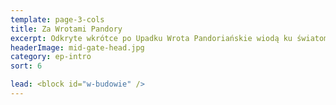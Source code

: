 ```yaml
---
template: page-3-cols
title: Za Wrotami Pandory
excerpt: Odkryte wkrótce po Upadku Wrota Pandoriańskie wiodą ku światom poza Układem Słonecznym
headerImage: mid-gate-head.jpg
category: ep-intro
sort: 6

lead: <block id="w-budowie" />
---
```

